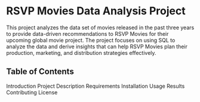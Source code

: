 # RSVP Movies Data Analysis Project
This project analyzes the data set of movies released in the past three years to provide data-driven recommendations to RSVP Movies for their upcoming global movie project. The project focuses on using SQL to analyze the data and derive insights that can help RSVP Movies plan their production, marketing, and distribution strategies effectively.
## Table of Contents
   Introduction
   Project Description
   Requirements
Installation
Usage
Results
Contributing
License

